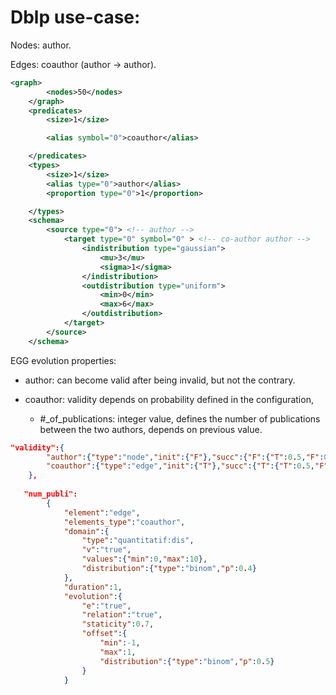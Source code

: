 # Dblp use-case:

Nodes: author.

Edges: coauthor (author -> author).

```xml
<graph>
		<nodes>50</nodes>
	</graph>
	<predicates>
		<size>1</size>

		<alias symbol="0">coauthor</alias>

	</predicates>
	<types>
		<size>1</size>
		<alias type="0">author</alias>
		<proportion type="0">1</proportion>

	</types>
	<schema>
		<source type="0"> <!-- author -->
			<target type="0" symbol="0" > <!-- co-author author -->
				<indistribution type="gaussian">
					<mu>3</mu>
					<sigma>1</sigma>
				</indistribution>	
				<outdistribution type="uniform">
					<min>0</min>
					<max>6</max>
				</outdistribution>
			</target>
		</source>
	</schema>
```

EGG evolution properties:

* author: can become valid after being invalid, but not the contrary.

* coauthor: validity depends on probability defined in the configuration,

    *  #_of_publications: integer value, defines the number of publications between the two authors, depends on previous value.

```json
"validity":{
		"author":{"type":"node","init":{"F"},"succ":{"F":{"T":0.5,"F":0.5},"T":"T"}},
		"coauthor":{"type":"edge","init":{"T"},"succ":{"T":{"T":0.5,"F":0.5},"F":{"T":0.5,"F":0.5}}},
	},
   
   "num_publi":
		{		
			"element":"edge",
			"elements_type":"coauthor",
			"domain":{
				"type":"quantitatif:dis",
				"v":"true",
				"values":{"min":0,"max":10},
				"distribution":{"type":"binom","p":0.4}
			},
			"duration":1,
			"evolution":{
				"e":"true",
				"relation":"true",
				"staticity":0.7,
				"offset":{
					"min":-1,
					"max":1,
					"distribution":{"type":"binom","p":0.5}
				}
			}
```
